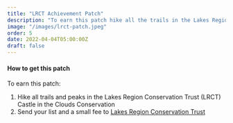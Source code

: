 ```yaml
---
title: "LRCT Achievement Patch"
description: "To earn this patch hike all the trails in the Lakes Region Conservation Trust Castle in the Clouds Conservation Area"
image: "/images/lrct-patch.jpeg"
order: 5
date: 2022-04-04T05:00:00Z
draft: false
---
```

#### How to get this patch
To earn this patch:
1. Hike all trails and peaks in the Lakes Region Conservation Trust (LRCT) Castle in the Clouds Conservation
2. Send your list and a small fee to <a href="https://lrct.org/" target="_blank">Lakes Region Conservation Trust</a>
